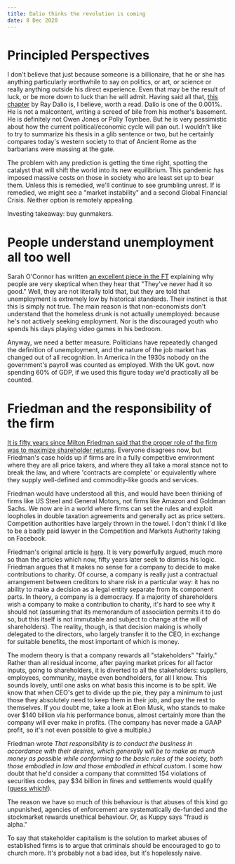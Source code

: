 ```yaml
---
title: Dalio thinks the revolution is coming
date: 8 Dec 2020
---
```


# Principled Perspectives

I don't believe that just because someone is a billionaire, that he or she has anything particularly worthwhile to say on politics, or art, or science or really anything outside his direct experience.
Even that may be the result of luck, or be more down to luck than he will admit.
Having said all that, [this chapter](https://www.linkedin.com/pulse/delving-six-stages-internal-cycle-particular-focus-us-ray-dalio) by Ray Dalio is, I believe, worth a read.
Dalio is one of the 0.001%. He is not a malcontent, writing a screed of bile from his mother's basement.
He is definitely not Owen Jones or Polly Toynbee.
But he is very pessimistic about how the current political/economic cycle will pan out.
I wouldn't like to try to summarize his thesis in a glib sentence or two, but he certainly compares today's western society to that of Ancient Rome as the barbarians were massing at the gate. 

The problem with any prediction is getting the time right, spotting the catalyst that will shift the world into its new equilibrium.
This pandemic has imposed massive costs on those in society who are least set up to bear them. 
Unless this is remedied, we'll continue to see grumbling unrest.
If is remedied, we might see a "market instability" and a second Global Financial Crisis. 
Neither option is remotely appealing.

Investing takeaway: buy gunmakers.

# People understand unemployment all too well

Sarah O'Connor has written [an excellent piece in the FT](https://www.ft.com/content/ac72d19d-c567-4555-a143-96e9ad606b67)  explaining why people are very skeptical when they hear that "They've never had it so good." Well, they are not literally told that, but they are told that unemployment is extremely low by historical standards. Their instinct is that this is simply not true.
The main reason is that non-economists don't understand that the homeless drunk is not actually unemployed: because he's not actively seeking employment. Nor is the discouraged youth who spends his days playing video games in his bedroom. 

Anyway, we need a better measure. Politicians have repeatedly changed the definition of unemployment, and the nature of the job market has changed out of all recognition. 
In America in the 1930s nobody on the government's payroll was counted as employed. 
With the UK govt. now spending 60% of GDP, if we used this figure today we'd practically all be counted.

# Friedman and the responsibility of the firm

[It is fifty years since Milton Friedman said that the proper role of the firm was to maximize shareholder returns](https://promarket.org/2020/11/17/ebook-milton-friedman-50-years-later/). Everyone disagrees now, but Friedman's case holds up if firms are in a fully competitive environment where they are all price takers, and where they all take a moral stance not to break the law, and where 'contracts are complete' or equivalently where they supply well-defined and commodity-like goods and services.

Friedman would have understood all this, and would have been thinking of firms like US Steel and General Motors, not firms like Amazon and Goldman Sachs. We now are in a world where firms can set the rules and exploit loopholes in double taxation agreements and generally act as price setters. 
Competition authorities have largely thrown in the towel. 
I don't think I'd like to be a badly paid lawyer in the Competition and Markets Authority taking on Facebook.

Friedman's original article is [here](https://www.nytimes.com/1970/09/13/archives/a-friedman-doctrine-the-social-responsibility-of-business-is-to.html). It is very powerfully argued, much more so than the articles which now, fifty years later seek to dismiss his logic.
Friedman argues that it makes no sense for a company to decide to make contributions to charity.
Of course, a company is really just a contractual arrangement between creditors to share risk in a particular way: it has no ability to make a decision as a legal entity separate from its component parts. 
In theory, a company is a democracy. If a majority of shareholders wish a company to make a contribution to charity, it's hard to see why it should not (assuming that its memorandum of association permits it to do so, but this itself is not immutable and subject to change at the will of shareholders). The reality, though, is that decision making is wholly delegated to the directors, who largely transfer it to the CEO, in exchange for suitable benefits, the most important of which is money.

The modern theory is that a company rewards all "stakeholders" "fairly." Rather than all residual income, after paying market prices for all factor inputs, going to shareholders, it is diverted to all the stakeholders: suppliers, employees, community, maybe even bondholders, for all I know. 
This sounds lovely, until one asks on what basis this income is to be split. 
We know that when CEO's get to divide up the pie, they pay a minimum to just those they absolutely need to keep them in their job, and pay the rest to themselves. If you doubt me, take a look at Elon Musk, who stands to make over $140 billion via his performance bonus, almost certainly more than the company will ever make in profits. (The company has never made a GAAP profit, so it's not even possible to give a multiple.)

Friedman wrote *That responsibility is to conduct the business in accordance with their desires, which generally will be to make as much money as possible while conforming to the basic rules of the society, both those embodied in law and those embodied in ethical custom.* I some how doubt that he'd consider a company that committed 154 violations of securities codes, pay $34 billion in fines and settlements would qualify ([guess which!](https://violationtracker.goodjobsfirst.org/parent/jpmorgan-chase)). 

The reason we have so much of this behaviour is that abuses of this kind go unpunished, agencies of enforcement are systematically de-funded and the stockmarket rewards unethical behaviour. Or, as Kuppy says "fraud *is* alpha."

To say that stakeholder capitalism is the solution to market abuses of established firms is to argue that criminals should be encouraged to go to church more. It's probably not a bad idea, but it's hopelessly naive.


